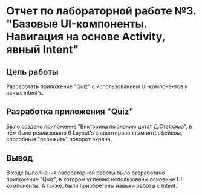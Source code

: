 # Отчет по лабораторной работе №3. "Базовые UI-компоненты. Навигация на основе Activity, явный Intent"
## Цель работы
Разработать приложение "Quiz" с использованием UI-компонентов и явных intent's.
## Разработка приложения "Quiz"
Было создано приложение "Викторина по знанию цитат Д.Стэтхэма", в нём было реализовано 6 Layout's с адаптированным интерфейсом, способным "пережить" поворот экрана.
## Вывод
В ходе выполнения лабораторной работы было разработано приложение "Quiz", в котором успешно использованы основные UI-компоненты. А также, были приобретены навыки работы с Intent.